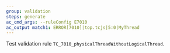 ```yaml
---
group: validation
steps: generate
ac_cmd_args: --ruleConfig E7010
ac_output match1: ERROR[7010]|top.tcjs|5:0|MyThread
---
```

Test validation rule `TC_7010_physicalThreadWithoutLogicalThread`.
